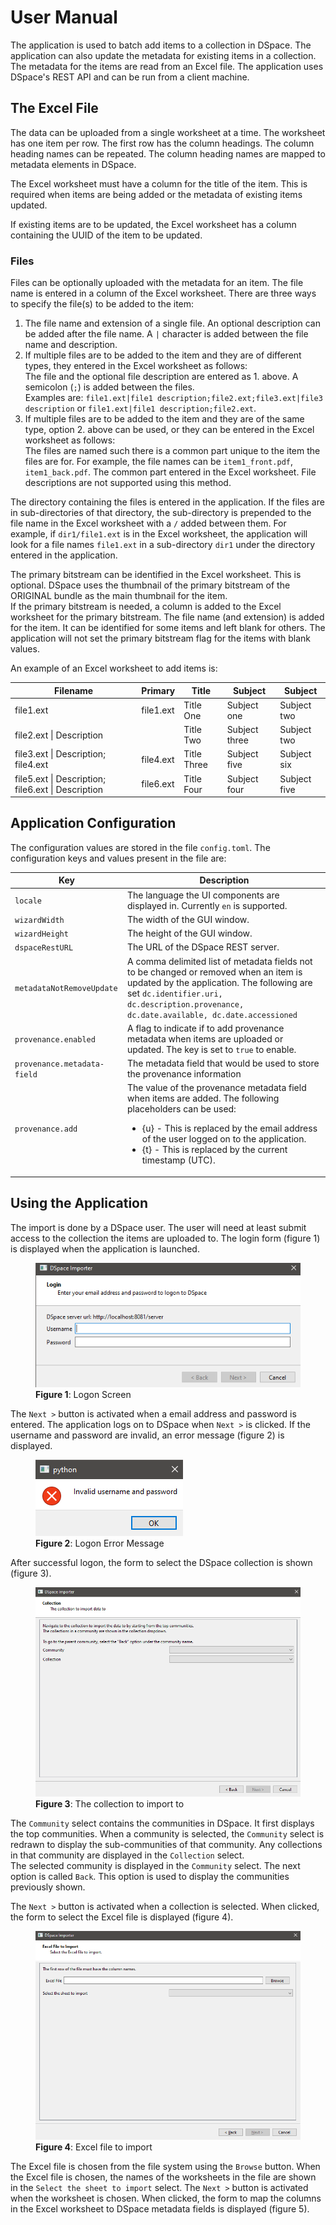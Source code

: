 # User Manual

The application is used to batch add items to a collection in DSpace. The application can also update the metadata for existing items in a collection. The metadata for the items are read from an Excel file. The application uses DSpace's REST API and can be run from a client machine.

## The Excel File

The data can be uploaded from a single worksheet at a time. The worksheet has one item per row. The first row has the column headings. The column heading names can be repeated. The column heading names are mapped to metadata elements in DSpace. 

The Excel worksheet must have a column for the title of the item. This is required when items are being added or the metadata of existing items updated. 

If existing items are to be updated, the Excel worksheet has a column containing the UUID of the item to be updated.

### Files

Files can be optionally uploaded with the metadata for an item. The file name is entered in a column of the Excel worksheet. There are three ways to specify the file(s) to be added to the item:

1. The file name and extension of a single file. An optional description can be added after the file name. A `|` character is added between the file name and description.
2. If multiple files are to be added to the item and they are of different types, they entered in the Excel worksheet as follows:  
The file and the optional file description are entered as 1. above. A semicolon (`;`) is added between the files.  
Examples are: `file1.ext|file1 description;file2.ext;file3.ext|file3 description` or `file1.ext|file1 description;file2.ext`.
3. If multiple files are to be added to the item and they are of the same type, option 2. above can be used, or they can be entered in the Excel worksheet as follows:  
The files are named such there is a common part unique to the item the files are for. For example, the file names can be `item1_front.pdf`, `item1_back.pdf`. The common part entered in the Excel worksheet. File descriptions are not supported using this method.

The directory containing the files is entered in the application. If the files are in sub-directories of that directory, the sub-directory is prepended to the file name in the Excel worksheet with a `/` added between them. For example, if `dir1/file1.ext` is in the Excel worksheet, the application will look for a file names `file1.ext` in a sub-directory `dir1` under the directory entered in the application.

The primary bitstream can be identified in the Excel worksheet. This is optional. DSpace uses the thumbnail of the primary bitstream of the ORIGINAL bundle as the main thumbnail for the item.  
If the primary bitstream is needed, a column is added to the Excel worksheet for the primary bitstream. The file name (and extension) is added for the item. It can be identified for some items and left blank for others. The application will not set the primary bitstream flag for the items with blank values.

An example of an Excel worksheet to add items is:


| Filename | Primary | Title | Subject | Subject | 
| ---      | ---     | ---   | ---     | ---     | 
| file1.ext | file1.ext | Title One | Subject one | Subject two | 
| file2.ext &#124; Description | | Title Two | Subject three | Subject two | 
| file3.ext &#124; Description; file4.ext | file4.ext | Title Three | Subject five | Subject six | 
| file5.ext &#124; Description; file6.ext &#124; Description | file6.ext | Title Four | Subject four | Subject five | 

## Application Configuration

The configuration values are stored in the file `config.toml`. The configuration keys and values present in the file are:  

| Key | Description |
| --- | --- |
| `locale` | The language the UI components are displayed in. Currently `en` is supported. | 
| `wizardWidth` | The width of the GUI window. | 
| `wizardHeight` | The height of the GUI window. | 
| `dspaceRestURL` | The URL of the DSpace REST server. | 
| `metadataNotRemoveUpdate` | A comma delimited list of metadata fields not to be changed or removed when an item is updated by the application. The following are set `dc.identifier.uri, dc.description.provenance, dc.date.available, dc.date.accessioned` |
| `provenance.enabled` | A flag to indicate if to add provenance metadata when items are uploaded or updated. The key is set to `true` to enable. |
| `provenance.metadata-field` | The metadata field that would be used to store the provenance information |
| `provenance.add` | The value of the provenance metadata field when items are added. The following placeholders can be used: <ul><li>{u} - This is replaced by the email address of the user logged on to the application.</li><li>{t} - This is replaced by the current timestamp (UTC).</li></ul>  |

## Using the Application

The import is done by a DSpace user. The user will need at least submit access to the collection the items are uploaded to. The login form (figure 1) is displayed when the application is launched.

<figure>
<img src="images/importer-login.png" alt="Logon Screen">
<figcaption><b>Figure 1</b>: Logon Screen</figcaption>
</figure>

The `Next >` button is activated when a email address and password is entered. The application logs on to DSpace when `Next >` is clicked. If the username and password are invalid, an error message (figure 2) is displayed.

<figure>
<img src="images/importer-invalid-login.png" alt="Logon Error Message">
<figcaption><b>Figure 2</b>: Logon Error Message</figcaption>
</figure>

After successful logon, the form to select the DSpace collection is shown (figure 3).

<figure>
<img src="images/importer-collection-select.png" alt="Collection select">
<figcaption><b>Figure 3</b>: The collection to import to</figcaption>
</figure>

The `Community` select contains the communities in DSpace. It first displays the top communities. When a community is selected, the `Community` select is redrawn to display the sub-communities of that community. Any collections in that community are displayed in the `Collection` select.  
The selected community is displayed in the `Community` select. The next option is called `Back`. This option is used to display the communities previously shown. 

The `Next >` button is activated when a collection is selected. When clicked, the form to select the Excel file is displayed (figure 4).

<figure>
<img src="images/importer-excel-select.png" alt="Excel select">
<figcaption><b>Figure 4</b>: Excel file to import</figcaption>
</figure>

The Excel file is chosen from the file system using the `Browse` button. When the Excel file is chosen, the names of the worksheets in the file are shown in the `Select the sheet to import` select. The `Next >` button is activated when the worksheet is chosen. When clicked, the form to map the columns in the Excel worksheet to DSpace metadata fields is displayed (figure 5).

